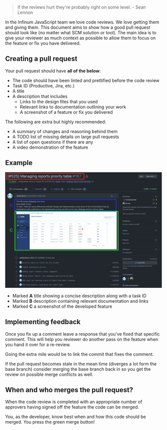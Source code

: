 > If the reviews hurt they're probably right on some level. - Sean Lennon

In the Infinum JavaScript team we love code reviews. We love getting them and giving them. This document aims to show how a good pull request should look like (no matter what SCM solution or tool). The main idea is to give your reviewer as much context as possible to allow them to focus on the feature or fix you have delivered.

## Creating a pull request

Your pull request should have **all of the below**:

-   The code should have been linted and prettified before the code review
-   Task ID (Productive, Jira, etc.)
-   A title
-   A description that includes
    -   Links to the design files that you used
    -   Relevant links to documentation outlining your work
    -   A screenshot of a feature or fix you delivered

The following are extra but highly recommended:

-   A summary of changes and reasoning behind them
-   A TODO list of missing details on large pull requests
-   A list of open questions if there are any
-   A video demonstration of the feature

## Example

![Pull request example](/img/pr_example.png)

-   Marked **A** title showing a concise description along with a task ID
-   Marked **B** description containing relevant documentation and links
-   Marked **C** a screenshot of the developed feature

## Implementing feedback

Once you fix up a comment leave a response that you've fixed that specific comment. This will help you reviewer do another pass on the feature when you hand it over for a re-review.

Going the extra mile would be to link the commit that fixes the comment.

If the pull request becomes stale in the mean time (diverges a lot form the base branch) consider merging the base branch back in so you get the review on possible merge conflicts as well.

## When and who merges the pull request?

When the code review is completed with an appropriate number of approvers having signed off the feature the code can be merged.

You, as the developer, know best when and how this code should be merged. You press the green merge button!
